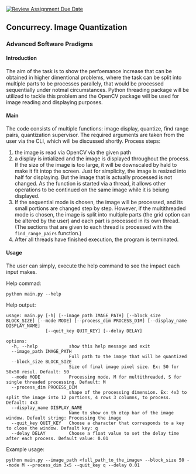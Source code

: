 [![Review Assignment Due Date](https://classroom.github.com/assets/deadline-readme-button-22041afd0340ce965d47ae6ef1cefeee28c7c493a6346c4f15d667ab976d596c.svg)](https://classroom.github.com/a/YybNWfh8)

## Concurrecy. Image Quantization
### Advanced Software Pradigms

#### Introduction
The aim of the task is to show the perfoemance increase that can be obtained in higher dimentional problems, where the task can be split into multiple parts to be processes parallely, that would be processed sequentially under notmal circumstances.
Python threading package will be utilized to tackle this problem and the OpenCV package will be used for image reading and displaying purposes. 
#### Main
The code consists of multiple functions: image display, quantize, find range pairs, quantization supervisor. The required arguments are taken from the user via the CLI, which will  be discussed shortly. 
Process steps:
1. the image is read via OpenCV via the given path
2. a display is intialized and the image is displayed throughout the process. If the size of the image is too large, it will be downscaled by hald to make it fit intop the screen. Just for simplicity, the image is resized into half for displaying. But the image that is actually processed is not changed. As the function is started via a thread, it allows other operations to be continued on the same image while it is beiung displayed.
3. If the sequential mode is chosen, the image will be processed, and its small portions are changed step by step. However, if the multithreaded mode is chosen, the image is split into multiple parts (the grid option can be altered by the user) and each part is processed in its own thread. (The sections that are given to each thread is processed with the `find_range_pairs` function.)
4. After all threads have finished execution, the program is terminated. 

#### Usage
The user can simply, execute the help command to see the impact each input makes.

Help commad:
```
python main.py --help
```

Help output:
```
usage: main.py [-h] [--image_path IMAGE_PATH] [--block_size BLOCK_SIZE] [--mode MODE] [--process_dim PROCESS_DIM] [--display_name DISPLAY_NAME]
               [--quit_key QUIT_KEY] [--delay DELAY]

options:
  -h, --help            show this help message and exit
  --image_path IMAGE_PATH
                        Full path to the image that will be quantized
  --block_size BLOCK_SIZE
                        Size of final image pixel size. Ex: 50 for 50x50 resul. Default: 50
  --mode MODE           Processing mode. M for multithreaded, S for single threaded processing. Default: M
  --process_dim PROCESS_DIM
                        shape of the processing dimension. Ex: 4x3 to split the image into 12 portions, 4 rows 3 columns, to process. Default: 4x3
  --display_name DISPLAY_NAME
                        Name to show on th etop bar of the image window. Default string: Processing the image
  --quit_key QUIT_KEY   Choose a character that corresponds to a key to close the window. Default key: q
  --delay DELAY         Choose a float value to set the delay time after each process. Default value: 0.01

```


Example usage:
```
python main.py --image_path <full_path_to_the_image> --block_size 50 --mode M --process_dim 3x5 --quit_key q --delay 0.01
```



